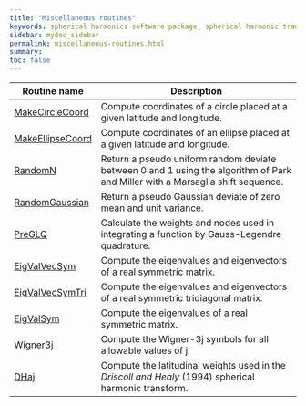 ```yaml
---
title: "Miscellaneous routines"
keywords: spherical harmonics software package, spherical harmonic transform, legendre functions, multitaper spectral analysis, fortran, Python, gravity, magnetic field
sidebar: mydoc_sidebar
permalink: miscellaneous-routines.html
summary: 
toc: false
---
```


<style>
table:nth-of-type(n) {
    display:table;
    width:100%;
}
table:nth-of-type(n) th:nth-of-type(2) {
    width:75%;
}
</style>

| Routine name | Description |
| ------------ | ----------- |
| [MakeCircleCoord](makecirclecoord.html) | Compute coordinates of a circle placed at a given latitude and longitude. | 
| [MakeEllipseCoord](makeellipsecoord.html) | Compute coordinates of an ellipse placed at a given latitude and longitude. |
| [RandomN](randomn.html) | Return a pseudo uniform random deviate between 0 and 1 using the algorithm of Park and Miller with a Marsaglia shift sequence. |
| [RandomGaussian](randomgaussian.html) | Return a pseudo Gaussian deviate of zero mean and unit variance.|
| [PreGLQ](preglq.html) | Calculate the weights and nodes used in integrating a function by Gauss-Legendre quadrature. |
| [EigValVecSym](eigvalvecsym.html) | Compute the eigenvalues and eigenvectors of a real symmetric matrix. |
| [EigValVecSymTri](eigvalvecsymtri.html) | Compute the eigenvalues and eigenvectors of a real symmetric tridiagonal matrix. |
| [EigValSym](eigvalsym.html) | Compute the eigenvalues of a real symmetric matrix. |
| [Wigner3j](wigner3j.html) | Compute the Wigner-3j symbols for all allowable values of j. |
| [DHaj](dhaj.html) | Compute the latitudinal weights used in the *Driscoll and Healy* (1994) spherical harmonic transform. |
